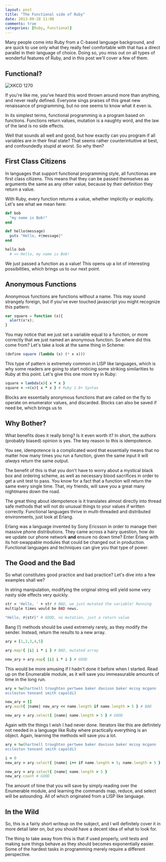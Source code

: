 ```yaml
---
layout: post
title: "The Functional side of Ruby"
date: 2013-09-28 11:08
comments: true
categories: [Ruby, Functional]
---
```


Many people come into Ruby from a C-based language background, and are
quick to use only what they really feel comfortable with that has a
direct parallel in their language of choice. Doing so, you miss out on
all types of wonderful features of Ruby, and in this post we'll cover a
few of them.

<!-- more -->

## Functional?

![XKCD 1270](http://imgs.xkcd.com/comics/functional.png)

If you're like me, you've heard this word thrown around more than
anything, and never really defined. Everyone sings praises of this great
new renaissance of programming, but no one seems to know what it even
is.

In its simplest terms, functional programming is a program based on
functions. Functions return values, mutation is a naughty word, and the
law of the land is no side effects. 

Well that sounds all well and good, but how exactly can you program if
all variables are in their final state? That seems rather
counterintuitive at best, and confoundedly stupid at worst. So why then?

## First Class Citizens

In languages that support functional programming style, all functionas
are first class citizens. This means that they can be passed themselves
as arguments the same as any other value, because by their definition
they return a value.

With Ruby, every function returns a value, whether implicitly or
explicitly. Let's see what we mean here:

``` ruby First Class Functions
def bob
  "my name is Bob!"
end

def hello(message)
  puts "Hello, #{message}"
end

hello bob 
  # => Hello, my name is Bob!
```

We just passed a function as a value! This opens up a lot of interesting
possibilities, which brings us to our next point.

## Anonymous Functions

Anonymous functions are functions without a name. This may sound
strangely foreign, but if you've ever touched javascript you might
recognize this pattern:

``` javascript Anonymous Functions in Javascript
var square = function (x){
  alert(x*x);
}
```

You may notice that we just set a variable equal to a function, or more
correctly that we just named an anonymous function. So where did this
come from? Let's take a look at the same thing in Scheme:

``` scheme Anonymous Functions in Scheme
(define square (lambda (x) (* x x)))
```

This type of pattern is extremely common in LISP like languages, which
is why some readers are going to start noticing some striking
similarities to Ruby at this point. Let's give this one more try in
Ruby:

``` ruby Anonymous Functions in Ruby
square = lambda(x){ x * x }
square = ->(x){ x * x } # Ruby 1.9+ Syntax
```

Blocks are essentially anonymous functions that are called on the fly to
operate on enumerator values, and discarded. Blocks can also be saved if
need be, which brings us to

## Why Bother?

What benefits does it really bring? Is it even worth it? In short, the
authors (probably biased) opinion is yes. The key reason to this is
idempotence.

You see, idempotence is a complicated word that essentially means that
no matter how many times you run a function, given the same input it
will *always* return the same output.

The benefit of this is that you don't have to worry about a mystical
black box and ordering scheme, as well as necessary blood sacrifices in
order to get a unit test to pass. You know for a fact that a function
will return the same every single time. That, my friends, will save you
a great many nightmares down the road.

The great thing about idempotence is it translates almost directly into
thread safe methods that will not do unusual things to your values if
written correctly. Functional languages thrive in multi-threaded
and distributed environments, just look at Erlang.

Erlang was a language invented by Sony Ericsson in order to manage their
massive phone distributions. They came across a hairy question, how do
we update our phone network **and** ensure no down time? Enter Erlang
with its hot-swappable modules that could be changed out in production.
Functional languages and techniques can give you that type of power.

## The Good and the Bad

So what constitutes good practice and bad practice? Let's dive into a
few examples shall we?

In string manipulation, modifying the original string will yield some
very nasty side effects very quickly.

``` ruby String Manipulation
str = 'Hello, ' + str # BAD, we just mutated the variable! Running
multiple times would be BAD news.

"Hello, #{str}" # GOOD, no mutation, just a return value
```

Bang (!) methods should be used extremely rarely, as they modify the
sender. Instead, return the results to a new array.

``` ruby Square an Array
ary = [1,2,3,4,5]

ary.map!{ |i| i * i } # BAD, mutated array

new_ary = ary.map{ |i| i * i } # GOOD
```

This would be more amusing if I hadn't done it before when I started.
Read up on the Enumerable module, as it will save you immeasurable
amounts of time in the long run.

``` ruby Select from an Array
ary = %w(hartnell troughton pertwee baker davison baker mccoy mcgann
eccleston tennant smith capaldi)

new_ary = []
ary.each{ |name| new_ary << name.length if name.length > 5 } # BAD

new_ary = ary.select{ |name| name.length > 5 } # GOOD
```

Again with the things I wish I had never done. Iterators like this are
definitely not needed in a language like Ruby where practically
everything is an object. Again, learning the methods will save you a
lot.

``` ruby Count Number of Records Processed
ary = %w(hartnell troughton pertwee baker davison baker mccoy mcgann
eccleston tennant smith capaldi)

i = 0
new_ary = ary.select{ |name| i++ if name.length > 5; name.length > 5 } # BAD

new_ary = ary.select{ |name| name.length > 5 }
new_ary.count # GOOD

```

The amount of time that you will save by simply reading over the
Enumerable module, and learning the commands map, reduce, and select
will be astounding. All of which originated from a LISP like language.

## In the Wild

So, this is a fairly short writeup on the subject, and I will definitely
cover it in more detail later on, but you should have a decent idea of
what to look for.

The thing to take away from this is that if used properly, unit tests
and making sure things behave as they should becomes exponentially
easier. Some of the hardest tasks in programming merely require a
different perspective.
